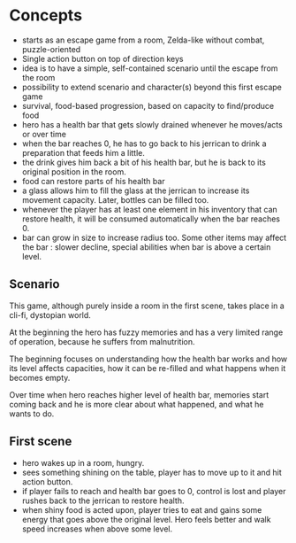 # Concepts
- starts as an escape game from a room, Zelda-like without combat, puzzle-oriented
- Single action button on top of direction keys
- idea is to have a simple, self-contained scenario until the escape from the room
- possibility to extend scenario and character(s) beyond this first escape game
- survival, food-based progression, based on capacity to find/produce food
- hero has a health bar that gets slowly drained whenever he moves/acts or over time
- when the bar reaches 0, he has to go back to his jerrican to drink a preparation that feeds him a little.
- the drink gives him back a bit of his health bar, but he is back to its original position in the room.
- food can restore parts of his health bar
- a glass allows him to fill the glass at the jerrican to increase its movement capacity. Later, bottles can be filled too.
- whenever the player has at least one element in his inventory that can restore health, it will be consumed automatically when the bar reaches 0.
- bar can grow in size to increase radius too. Some other items may affect the bar : slower decline, special abilities when bar is above a certain level.

## Scenario
This game, although purely inside a room in the first scene, takes place in a cli-fi, dystopian world.

At the beginning the hero has fuzzy memories and has a very limited range of operation, because he suffers from malnutrition.

The beginning focuses on understanding how the health bar works and how its level affects capacities, how it can be re-filled and what happens when it becomes empty.

Over time when hero reaches higher level of health bar, memories start coming back and he is more clear about what happened, and what he wants to do.


## First scene
- hero wakes up in a room, hungry.
- sees something shining on the table, player has to move up to it and hit action button.
- if player fails to reach and health bar goes to 0, control is lost and player rushes back to the jerrican to restore health.
- when shiny food is acted upon, player tries to eat and gains some energy that goes above the original level. Hero feels better and walk speed increases when above some level.
